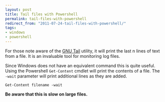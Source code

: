 ```yaml
---
layout: post
title: Tail files with Powershell
permalink: tail-files-with-powershell
redirect_from: "2011-07-24-tail-files-with-powershell/"
tags:
- windows
- powershell
---
```


For those note aware of the [GNU Tail](http://www.gnu.org/s/coreutils/manual/html_node/tail-invocation.html) utility, it will print the last n lines of text from a file. It is an invaluable tool for monitoring log files.

Since Windows does not have an equivalent command this is quite useful.
Using the Powershell `Get-Content` cmdlet will print the contents of a file. The `-wait` parameter will print additional lines as they are added.

	Get-Content filename -wait

**Be aware that this is slow on large files.**
